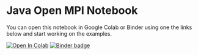 # Java Open MPI Notebook

You can open this notebook in Google Colab or Binder using one the links below and start working on the examples. 

[![Open In Colab](https://colab.research.google.com/assets/colab-badge.svg)](https://colab.research.google.com/github/rkurniawati/mpijava/blob/master/Java_openmpi_patternlets.ipynb)
[![Binder badge](https://mybinder.org/badge_logo.svg)](https://mybinder.org/v2/gh/rkurniawati/mpijava/HEAD)